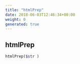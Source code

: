 ```yaml
---
title: "htmlPrep"
date: 2018-06-03T12:46:34+00:00
weight: 0
generated: true
---
```


## htmlPrep



```php
htmlPrep($str )
```





